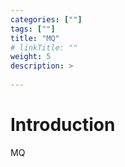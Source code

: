 ```yaml
---
categories: [""] 
tags: [""] 
title: "MQ"
# linkTitle: ""
weight: 5
description: >
  
---
```


# Introduction
MQ
